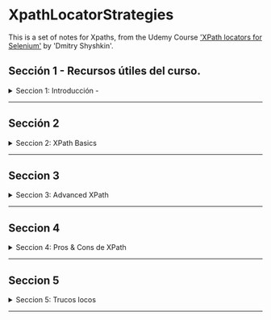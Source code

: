 # XpathLocatorStrategies

This is a set of notes for Xpaths, from the Udemy Course ['XPath locators for Selenium'](https://www.udemy.com/course/xpath-locators-for-selenium/) by 'Dmitry Shyshkin'.

## Sección 1 - Recursos útiles del curso.

<details>

<summary> Seccion 1: Introducción - </summary>

<details>

<summary>Páginas Web</summary>

1. [Test Login](https://practicetestautomation.com/practice-test-login/)
2. [Test Exceptions](https://practicetestautomation.com/practice-test-exceptions/)
3. [GitHub Repo - XPath-locators-for-Selenium](https://github.com/dimashyshkin/XPath-locators-for-Selenium)

</details>

<details>

<summary>Plugins para facilitar la vida.</summary>

1. FireFox

   - xPath Finder

2. Chrome
   - Ranorex Selocity
   - SelectorsHub
   - CSS and XPath checker
   - Relative Xpath Helper
   - TruePath
   - Chro Path
   - Selectors Hub - XPath helper

</details>

### Shortcuts de Teclado

<details>

<summary>TRUCOS</summary>

En el explorador Google CHROME:

1. Abrir el Inspector de Elementos, para ver el Document Object Model (DOM).

   1. > CTRL + SHIFT + I
   2. > F12
   3. > Click Derecho > Inspeccionar

2. Abrir directamente abre el Selector de WebElements en el DOM.
   1. > CTRL + SHIFT + C
   2. > CTRL + F - Abre un buscador para validar Xaths

</details>

</details>

---

## Sección 2

<details>

<summary>Seccion 2: XPath Basics</summary>

### Xpath Meaning

<details>

<summary>Xpath significa</summary>

XML Path  Language it's a Query Language for selecting **nodes** from a XML document.

</details>

### XPATH Formula:

<details>

<summary>Xpath explicado</summary>

```
//tag[@attribute="value"]
```

</details>

### Estrategias de localización:

<details>

<summary>9 estrategias de localizacion</summary>

1. By locator = By.id("id_del_elemento");

2. By locator_name = By.name("name_elemnt");

3. By locator_className = By.className("clase_elemento");

4. By locator_tagName = By.tagName("tag");

5. By locator_linktext = By.linkText("texto_link");

6. By locator_partialLinkText = By.partialLinkText("parte_texto");

7. By locator_cssSelector = By.cssSelector("input[name='q']");

8. By locator_Xpath = By.xpath("//input[@name='q']");

9. JavaScript

```
JavascriptExecutor js = (JavascriptExecutor) driver;

WebElement searchBox = (WebElement)js.executeScript("return document.getElementsByName('q')[0]");
```

</details>

### Inspector de Elementos

<details>

<summary>Todo es relativo</summary>

- Usando el elemento 'Submit', hacia arriba, tiene 2 'hermanos' y 1 'padre.

![alt text](image-13.png)

- Usando el 'Form', hacia abajo, tiene 3 hijos.


![alt text](image-15.png)


</details>

### Terminlogía de los XPaths

<details>

<summary>Conceptos</summary>

1. Tipos de **nodos** en Xpath:
   - Element
   - Attribute
   - Text
   - Document
   - etc..
2. **Atomic Values**:
   - Nodos SIN hijos ni Padres.
3. **Relaciones** entre Nodos:
   - Padre
   - Hijo
   - Hermano
   - Ancestro
   - Descendiente
4. Tipos de XPath:
   1. Absolutos
      - Manera directa de localizar un elemento
      - Comienzan desde el Origen del DOM.
      - No son robustos ni confiables  (se arruinan con cualquier cambio en la página antes de nuestro elemento)
   2. Relativos (los que debemos usar)
      - Comienzan desde un Nodo que nosotros elegimos.
      - Mas cortos y fáciles de leer.
      - Estrategia de localización mas robusta.

</details>

### Sintaxis Básica de XPath

<details>

<summary>XPath Relativo e Hijo</summary>

- Tenemos un elemento 'PADRE' tipo 'Div' con un 'Id'

  - Dentro tiene otras cosas, pero las que nos interesa es el INPUT

- Elemento PADRE, usado como `XPath Relativo` o referencia:

```
//div[@id='row2']
```

![alt text](image-2.png)

- Con este punto de partida, nos dirigimos al elemento HIJO, el único tipo `INPUT`.
- Como no hay otro similar, el XPath queda:

```
//div[@id='row2']/input
```

![alt text](image-3.png)

</details>

### Diferencia entre '/' vs '//' vs './' vs '..//'

<details>

<summary>Diferencias clave en Nodos</summary>

---

1.  / - una diagonal
    - Usado al inicio del XPath, selecciona un elemento RAÍZ.
    - Usado para crear XPaths Absolutos
    - Abreviación de 'Child Node' - Nodo Hijo

#### Ejemplo 1:

```
/HTML/Body
```

El elemento raíz `HTML` contiene 2 hijos, `HEAD`y `BODY`

![alt text](image-4.png)

---

2.  // - doble diagonal

    - Abreviatura de 'descendiente' o 'Self Node'.
    - Para 'XPaths Relativos'
    - Selecciona un elemento en cualquier lugar de la página.

#### Ejemplo 2:

- Usando un elemento relativo, vamos buscando todos los elementos hijos en el árbol del DOM hasta encontrar los de tipo 'INPUT'.

- En este caso son 2 distintos.

```
//div[@id='rows']/div/div/input
```

![alt text](image-5.png)

**NOTA:** podemos `anidar` NODOS RELATIVOS para usar el Nodo Padre como nuevo RAIZ.

El XPath anterior, se puede reescribir como

```
//div[@id='rows']//input
```

Obteniendo el mismo resultado:

- **Dentro** del DIV element con ID = 'rows' (`Nodo Relativo`), **BUSCA** en cualquier lugar **elementos descendiente** con TAG tipo `INPUT`.

![alt text](image-6.png)

---

3. Uso de .// con 'Context Element'

- Este necesita un 'Context Element' en SELENIUM para funcionar, de otro modo no hace nada en el Navegador.
- Este es el código

```java
package com.practicetestautomation;

import java.util.List;

import org.openqa.selenium.By;
import org.openqa.selenium.WebElement;
import org.openqa.selenium.support.ui.ExpectedConditions;
import org.openqa.selenium.support.ui.WebDriverWait;
import org.testng.Assert;
import org.testng.annotations.Test;

public class RelativeXpathTests extends BaseTest {

	private String url = "https://practicetestautomation.com/practice-test-exceptions/";

	@Test(priority = 1)
	public void relativeXpathTest() {
		driver.get(url);

		// Find and click 'Add' button to add second row
		WebElement addButton = driver.findElement(By.id("add_btn"));
		addButton.click();

		// Use Explicit wait to wait for the second row to be visible
		WebDriverWait wait = new WebDriverWait(driver, 15);
		wait.until(ExpectedConditions.visibilityOfElementLocated(By.xpath("//div[@id='row2']")));

		// Get list of all rows
		List<WebElement> rows = driver.findElements(By.xpath("//div[@id='row2']/*[@id='save_btn']"));

		String actualText = null;

		// Iterate over each row in the list - this 'row' are the CONTEXT ELEMENT
		for (WebElement row : rows) {
			// Get text from label element for each 'row'
			String label = row.findElement(By.xpath(".//label")).getText(); // Look for //label inside CONTEXT ELEMENT
			System.out.println("Label text is: " + label);

			if (label.equals("Row 2")) {
				// If label equals Row 2, type Sushi into input field
				System.out.println("Typing 'sushi' into input field");
				row.findElement(By.xpath(".//input")).sendKeys("Sushi"); // Look for //label inside CONTEXT ELEMENT

				// Save new value by pushing Save button
				driver.findElement(By.xpath("//div[@id='row2']/*[@id='save_btn']")).click();

				// Get new value to use in the assertion
				actualText = row.findElement(By.xpath(".//input")).getAttribute("value"); // Look for //input inside CONTEXT ELEMENT
				break;
			}
		}
		Assert.assertEquals(actualText, "Sushi");
	}
}
```

</details>

### Diferencia entre 'Position' e 'Index'

<details>

<summary>XPath con múltiples resultados, y los métodos para definir elementos.</summary>

- Cuando encontramos una página que nos arroja varios resultados para un XPath, requerimos definir cuál es el elemento que queremos.

- Por ejemplo, en la página bajo prueba, si elegimos un elemento `H5` nos encuentra 6 resultados.

- `NOTA`: En los XPaths, los índices comienzan en '1', no en 'CERO' como los lenguajes de programación.

```
//H5
```

![alt text](image-7.png)


</details>


---


<details>

<summary>INDEX</summary>

- Un Índice XPath comienza en '1'

```
//H5[2]
```

- Para elegir un único elemento XPath, debemos encerrar entre `paréntesis cuadrados` la dirección del elemento.

![alt text](image-8.png)


- Para XPaths con `atributos`, se debe encerrar entre `paréntesis` el XPath completo y al final entre `corchetes` se coloca el índice.

```
(//div[@class='row'])[2]
```

![alt text](image-20.png)

---

- Ahora, digamos que dentro de este elemento, queremos el botón `REMOVE`. 
- Podemos usar la búsqueda de elementos hijos de este elemento.

```
(//div[@class='row'])[2]/button[3]
```

![alt text](image-21.png)

- Pero, podemos mejorar el XPath, teniendo en cuenta una consideración del método `INDEX`.

- `OJO` : si escribimos este comando, nos dará como resultado que efectivamente encontró los 6 botones, que coinciden con el criterio de búsqueda:

![alt text](image-23.png)

```
//div[@class='row']/button
```

![alt text](image-22.png)


- `PERO` si ponemos los corchetes, NO va encontrar nuestro elemento.

```
//div[@class='row']/button[6]
```

- Por que, XPath va a buscar dentro del `PRIMER` elemento que cumpla la condición de ser DIV y tener clase ROW, el sexto elemento tipo BUTTON.

- Y sabemos por el DOM que sólo contiene 3 elementos.

- La sintaxis correcta, es nuevamente, envolver TODO el XPath entre `paréntesis` para que PRIMERO busque TODOS los elementos tipo BUTTON dentro de TODOS los DIV con clase ROW.



```
(//div[@class='row']/button)[6]
```

- Y ahora sí, encontrados TODOS, elegir ya sea el último, o el índice '6'.

![alt text](image-24.png)



```
(//div[@class='row']/button)[last()]
```

- De esta manera, encerrando entre paréntesis todo el XPath para buscar primero todos los elementos, también funciona el truco del comando 'last()'.

</details>



---

<details>

<summary>position()</summary>

- Así como el Index, el comando `[position()=X]` también arroja un único elemento XPath por `punteros`.

```
//H5[position()=3]
```

- Si hacen lo mismo, ¿para qué sirve?

![alt text](image-9.png)

Por que, a diferencia de INDEX, con `POSITION` podemos jugar con los `punteros`.

![alt text](image-10.png)

---

---


- Imaginemos que por alguna razón NO necesitamos el primer resultado, sólo los que dicen 'Test Case X: ...'

- SABIENDO que el elemento que NO queremos está en la `primera posición`, podemos excluirlo de la búsqueda con XPath.


```
//H5[position()!=1]
```

- De esta manera podemos elegir todos los elementos `H5`, excluyendo el primero, y ahora únicamente encontrará 5 elementos.

![alt text](image-16.png)

- `POSITION`es un método versátil, con el que podemos conseguir el mismo resultado combinando los operadores.

![alt text](image-17.png)

</details>


---

<details>

<summary>last()</summary>

- Si no sabemos el número de elementos, pero estamos seguros de que el que necesitamos es el último, podemos usar `LAST` como comando.

```
//H5[last()]
```

- Y seleccionará el último elemento del tipo que le indiquemos:

![alt text](image-18.png)

- Siendo posible además, elegir en reversa desde esa posición, similar al sistema de `arrays`de Python.

```
//H5[last()-1]
```


![alt text](image-19.png)


</details>

### XPaths Functions - TEXT

---

<details>

<summary>text()</summary>

- La fórmula para encontrar un elemento por su TEXTO es:

```
//tag[text()='value']
```

- PERO, se debe escribir el texto COMPLETO tal cual aparece en el DOM.

```
//h5[text()='Create list of your favorite foods']
```

![alt text](image-25.png)

- Otra manera de lograr el mismo resultado es:

```
//h5[normalize-space()='Create list of your favorite foods']
```

- Funciona para cualquier tipo de elemento que contenga TEXTO.

```
//a[text()='Selenium WebDriver with Java for beginners program']
```

![alt text](image-26.png)

</details>

---

### XPath Functions - contains

<details>

<summary>contains()</summary>

- Permite seleccionar un elemento por el contenido `parcial` de un `atributo` en el DOM.
- Esta función es útil para `elementos parcialmente dinámicos`.


Por ejemplo, si un ID tiene valores `parcialmente dinámicos`.

![alt text](image-27.png)

- La fórmula es:

```
//tag[contains(@attribute,'partial value')]
```

![alt text](image-28.png)


- También es útil con, por ejemplo, `etiquetas` tipo `CLASS` que contienen atributos muy largos.
- Podemos encontrar el mismo elemento sin necesidad de escribir todo el `valor`.

```
//body[contains(@class,'page-template-test_exceptions')]
```

![alt text](image-29.png)

- También podemos encontrar varios elementos que comparten cierta característica.

```
id="edit_btn"
id="save_btn"
id="add_btn"
```

![alt text](image-30.png)

```
$x("//button[contains(@id,'_btn')]")
```

![alt text](image-31.png)

- Finalmente, podemos encontrar un elemento por su `texto parcial` usando XPath.
- En lugar del atributo, usamos la función `text` dentro de `contains` de la siguiente manera.

![alt text](image-32.png)

- Escribimos sólo una parte del texto del elemento.

```
$x("//p[contains(text(),'This page is created')]")
```

![alt text](image-33.png)

- FIN

</details>

---

### XPath Function - Starts with

<details>

<summary>starts-with()</summary>

- Esta función es similar a `contains()`, pero es mas específica en su sintaxis.
- Requiere, como su nombre lo indica, únicamente el inicio del `valor` del `atributo`.
- La fórmula es:

```
//tag[starts-with(@attribute,'beginning')]
```

Por ejemplo, para el elemento:

![alt text](image-34.png)

- Con código HTML:

```
 <input type="text" class="input-field" value="Pizza" disabled="true">
```

- Podemos usar el `valor` del  `atributo` 'CLASS'
- Y el XPath con la función `starts-with()` quedaría de la siguiente manera:

```
//input[starts-with(@class,'input')]
```

![alt text](image-35.png)

- De la misma manera que con `contains()`, podemos usar esta función para encontrar `TEXTO`.

![alt text](image-36.png)

- Por ejemplo, para este elemento, podemos usar el siguiente XPath.

```
//p[starts-with(text(),'This page')]
```

![alt text](image-37.png)

</details>

---

### XPath Function - NOT

<details>

<summary>not()</summary>

- La fórmula es muy sencilla:

```
//tag[not(anything we learned before)]
```

- Busca todos los elementos que cumplan la condición, PERO IGNORA el que te estoy definiiendo.

![alt text](image-38.png)

- Por ejemplo, si buscamos únicamente la etiqueta `botón` encontraremos 5 resultados:

![alt text](image-39.png)

- Si elegimos uno en particular, el resulado es ese botón:

```
//button[@id='edit_btn']
```

![alt text](image-40.png)

---

- Ahora, si usamos la función `not()`, el resultado son los 5 elementos originales, `excepto` el que definimos.

```
//button[not(@id='edit_btn')]
```

![alt text](image-41.png)


---

- Podemos excluir cualquier elemento, con cualquier método que aprendimos:

```
//H5
```

- Recordemos que en el ejercicio del `position()` exlcuímos el primer elemento.

- Eso, también se puede lograr con la función `not()` de varias maneras.

```
//H5[not(position()=1)]
//H5[not(text()='Create list of your favorite foods')]
//H5[not(contains(text(),'favorite foods))]
```

![alt text](image-42.png)

</details>



</details>

---

## Seccion 3

<details>

<summary>Seccion 3: Advanced XPath</summary>

---

### Operador - OR

<details>

<summary>or</summary>

- A veces, un mismo loclaizador se necesita escribir distinto dependiendo del navegador.

![alt text](image-45.png)

- Para esto, existen distintos operadores de XPath, pero sólo `OR` y `AND` son útiles en Automation.

![alt text](image-44.png)

- Con estas herramientas, podemos hacer estrategias de localización complejas.

- Por ejemplo, de nuestra página muestra, podemos elegir múltiples elementos.

```
//button[@name='Add']
```

![alt text](image-46.png)

```
//button[@name='Remove']
```

![alt text](image-47.png)

- En la página, en total, hay 8 botones:

![alt text](image-48.png)

- Entonces, si ambos comparten `etiqueta` para elegir `ambos` debemos agrupar el `predicado` del XPath.

```
//button[@name='Add' or @name='Remove']
```

- Podemos usar cualquier atributo del Xpath para la función.

```
//button[@name='Add' or @id='remove_btn']
```



</details>

---

### Operador - AND

<details>

<summary>and</summary>

- Cuando necesitamos definir exactamente la unicidad de un elemento web, entonces debemos añadir condiciones para su cumplimiento simultáneo.

- Para ello, debemos `añadir` condiciones al predicado (no siempre con `valor` en ellos)

```
//button[@class and @name='Save']
```

- Este ejemplo nos arroja 2 resultados, por que uno está oculto.

- Los elementos ocultos tienen este atributo.

```
style="display: none;"
```

- Entonces, debemos añadir a la condición de la estrategia de loclaización, este dato:

```
//button
```

- 8 resultados

```
//button[@class='btn']
```

- 6 resultados

```
//button[@class='btn' and not(@style='display: none;')]
```

- 2 resultados, los que queremos:

![alt text](image-49.png)

- Otra manera de usar la sintaxis `AND` es sencillamente, agrupar entre `corchetes` los `predicados`.

```
//button [@class='btn'] [not(@style='display: none;')]
```

</details>

---

### Wildcards

<details>

<summary>//*[@*='valor'] </summary>

- Podemos utilizar el caracter comodín `*` para codificar una búsqueda rápida.

- Asterísco en lugar de la etiqueta, encontrará cualquier `elemento nodo`.
- Asterísco en lugar del atributo, encontrará cualquier `nodo atributo`.

```
//*[@class]
```

- Esto significa, busca cualquier elemento, que tenga un atributo llamado `class`.

- A veces, también queremos un elemento donde algún atributo tenga un valor específico.

```
//button[@*='btn']
```

- Esto nos arroja 3 elementos

```
//button[@*='add_btn']
```

- Esto nos arroja 1 elemento

</details>

---

### XPath Axes

<details>

<summary>Elementos EJE</summary>

- Recordando la clase de `Índices`, si buscamos un elemento desde la `raíz` del `DOM` debemos
comenzar sabiendo que el primer resultado se encontrará en la dirección `[1]` en sentido `descendente`.

- La fórmula de los `EJES XPath` es:

```
axisname::notetest[predicate] 
```

- Con esta técnica de `ejes`, podemos <u>invertir el sentido de la búsqueda</u> para que ocurra en forma `ascendente`.

- Los comandos de `Xpath Axes del NODO` son:
```
1. DESCENDENTES
   1. descendant  - Selects all of: Children / GrandChildren of the current node.
   2. following-sibling  - Select all Sibling BEFORE the current node. 

2. ASCENDENTES
   1. preceding-sibling - Select all Sibling AFTER the current node. 
   2. parent - Only the PARENT of the current node.
   3. ancestor - Selects all of: Parents / GrandParents / etc, of the current node.
```

![alt text](image-50.png)

---

> EJEMPLO 1 - Búsqueda ascendente:

Encontrar este elemento `<div>` imaginando que su `PADRE` no tuviera manera de ser definido. pero podemos partir de un hijo fácilmente localizable.

![alt text](image-51.png)

<u>**Solución:**</u>

Se localiza al hijo con XPath: `//div[@id='row1']`

Se utilza la fórmula de Axes: el símbolo es con `'/'` como si fuera nodo `derivado`.

Se especifica el tipo de nodo `derivado`, en este caso, es un `parent::` 

Se define el `TAG` del nodo al que queremos llegar; en este caso es un `div`.

Quedando el Xpath Axes como:

> `//div[@id='row1']/parent::div`

**NOTA 1:** en este caso, como hay un único elemento padre también se pueden utilizar los comodines o `wildcards'  pudiendo ser el Xpath :

`//div[@id='row1']/parent::*`

Pero, se recomienda abogar por la especificidad.

**NOTA 2:** En este ejemplo no se usaron 'predicados' para el elemento 'PADRE', por que no tiene ninguno, pero sí se pueden usar.

![alt text](image-52.png)

---

**EJERCICIO 2: - búsqueda descendente pero ROBUSTA**

- Obtener el segundo 'paso' debajo del 'Test Case 2': `Click Add button`

![alt text](image-53.png)

Sabiendo que el elemento buscado está dentro de un `<li>`, hijo de un `<ol>`, hijo de un `<section>` con atributos, sería muy sencillo elegir esta estragegia:

`//section/ol[2]/li[2]`

Pero, es muy similar a un XPath absoluto, es frágil ante cualquier cambio en el diseño de la página.

![alt text](image-54.png)


- Entonces:

<u>Solución recomendada:</u>

Elegir los elementos mas cercanos posible

En este caso, el mismo nodo H5 que contiene el texto 'Test case 2:'

Teniendo ese `eje` o 'referencia', podemos buscar sus elementos 'HERMANOS', que son los `<ol>`.

Sabiendo que los 'ejes' son nuevas referencias, podemos usar 'Index' teniendo en cuenta que el elemento `<ol>` mas cercano debe ser el que queremos, entonces queda:

```
//h5[contains(text(),'Test case 2:')]/following-sibling::ol[1]/li[2]
```

![alt text](image-55.png)

---

**EJERCICIO 3: - búsqueda ascendente y ROBUSTA**

- Referencias 'hacia arriba'.

- Obtener el encabezado de una lista de pasos 'Test Case 2',  a partir de uno de sus 'Pasos' listados mas abajo, `Verify text saved`.

![alt text](image-56.png)

- Pistas:

   - Usar la función 'TEXT' para encontrar nuestro elemento 'eje'.

   - Luego, usar el 'eje' PARENT.

   - Luego, usar el 'eje' PRECEDING-SIBLING

   ![alt text](image-57.png)

```
//li[contains(text(),'Verify text saved')]/parent::ol/preceding-sibling::h5[1]
```

** Lección: ** 

OJO: 

Siempre, al realizar una búsqueda a partir de un elemento éste se convierte en el referente a partir del cuál se 'reinicia' el conteo con 'Índices'.

Esto es importante, por que queremos siempre elegir al elemento mas cercano y para ello nos valemos de los 'Índex'.

</details>

---

### Elementos relativos a otros elementos.

<details>

<summary>.//</summary>

- Esta expresión es útil dentro de un predicado, con un elemento usado como 'eje relativo'.

- **OJO**  
No es lo mismo esto, una busqueda 'descendente'...

```
//div/input
//div/child::input         (alternativa 1)
//input[parent::div]       (alternativa 2)
```

![alt text](image-58.png)


**QUE ESTO** 

Una búsqueda relativa a otros elementos.

```
//div[./input]
```

![alt text](image-59.png)


- Estamos buscando un elemento `div` en cualquier parte del DOM, que sea `relativo` a un elemento
`HIJO` tipo `input`.

- O sea, un elemento 'div'`PADRE` relativo al `HIJO` tipo 'input'.

> Estamos buscando al Papá de este chamaco.

- Sabiendo esto, podemos escribir también:

```
//input/parent::div
```

---

**TRUCAZO**

- Podemos usar predicados dentro de otros Predicados, para definir elementos.

- Si sólo usamos esto:

```
//input[parent::div]
```

Da esto:

![alt text](image-60.png)


- Pero si somos mas específicos, encontraremos exactamente lo que estamos buscando:

```
//input[parent::div[@id='row2']]
```

![alt text](image-61.png)

- Si bien funciona, hay maneras mas sencillas y legibles de lograr los mismos resultados.

```
//div[@id='row2']/input
```



</details>

---

### Seleccionar varios Xpaths simultáneamente

<details>

<summary>'|'</summary>

- Con el símbolo `|` podemos seleccionar varios elementos XPath, sin hacer uso del `OR`.

- De esta manera podemos combinar 2 expresiones Xpath simultáneamente.

- Generalmente se usa cuando tenemos una lista de elementos y éstos tienen distinto localizador.

- Imaginemos que necesitamos todos los elementos con texto en negritas,  `H5` y `H2`. Queda:

```
//h5 | //h2
```

![alt text](image-62.png)


- Ahora, podemos también usar XPath completos y encadenarlos:

```
//div[@id='row1']/button | //div[@id='row1']/input
```

![alt text](image-63.png)


- Lo mejor, es que no está limitado a un número determinado de expresiones XPath

```
//h5 | //h2 | //p
```

![alt text](image-64.png)

</details>

---

### SVG WebElements
<details>

<summary>SVG</summary>

- Estas porquerías se manejan con reglas distintas a todos los demás elementos del DOM.

- Esto incluye a sus `hijos` dentro de la etiqueta `svg`.

![alt text](image-65.png)

- Suponiendo que necesitamos el segundo elemento con etiqueta `rect`, a pesar de que tiene atributos, no lo podemos seleccionar de manera convencional.

```
//rect[@y='11']
```

- La solución rápida, es utilizar un `wildcard` en lugar de la etiqueta.

```
//*[@y='11']
```

- La verdadera solución es usar el **wildcard** pero con la función `NAME` para definir la etiqueta.


```
//*[name()='rect' and @y='11']
```

- Y si el elemento tiene atributos, pues mejor aún.

![alt text](image-66.png)


- De nuevo, la lección es que para los elementos `SVG` o sus hijos, usamos `name()='tag'`.

- Imaginemos que necesitamos el elemento con etiqueta `path`, nieto de un `SVG`.

```
//*[name()='symbol' and @id='icon-amazon']/*[name()='path']
```


![alt text](image-67.png)

- El truco del `wildcard + name()='tag'` aplica también a los hijos.

</details>


### Detener la página Web

<details>

<summary>Pausar la ejecución.</summary>

- Si queremos cachar cosas que suceden rápidamente, como elementos visibles que desaparecen...


![alt text](image-68.png)

- Tenemos que determinar qué es exactamente lo que dispara el `evento`, para luego abrir el `Inspector de elementos`.

- En este caso, sabemos que el mensaje `Loading` se dispara después de `hacer click` en el botón `ADD`.

- Seguimos la ruta en la configuración del navegador:

> Sources > Event Listener Breakpoints > Mouse > 'click'


![alt text](image-69.png)

- Damos click en el botón 'ADD'.

- Y debemos dar varios 'click' en el botón `Step Over`.

![alt text](image-70.png)

- Veremos cómo se ejecutan las acciones de manera secuencial, desaparecen los botones `Edit` y `Add`, pero finalmente aparece el mensaje `Loading`.

- Para encontrar el localizador del elemento, o inspeccionar el DOM, hacemos lo usual. Con el botón auxiliar del `Inspector de Elementos`.

![alt text](image-71.png)

- Observese que automáticamente nos regresa al menú `Elements`.

- Para terminar la ejecución del `Debugger`, sencillamente damos click en `Resume script execution` en cualquiera de las dos posiciones.

![alt text](image-72.png)


</details>






</details>

---

## Seccion 4

<details>

<summary>Seccion 4: Pros & Cons de XPath</summary>

You can add text within a collapsed section.

You can add an image or a code block, too.

</details>

---

## Seccion 5

<details>

<summary>Seccion 5: Trucos locos</summary>

---

<details>

<summary>Podemos usar un '*' en lugar del TAG.</summary>

```
//tag[@attribute="value"]      ->  //*[@id="validationCustom01"]
```

![alt text](image.png)

</details>

---

<details>

<summary>Podemos probar los XPaths directamente en el Navegador</summary>

> CTRL + SHIFT +I > Console

Usamos la siguiente sintaxis:

> $x("//\*[@id='validationCustom01']")

![alt text](image-1.png)

**TIP:** Todo dento de comillas dobles, deben ser comillas SIMPLES, por Sintaxis. 'Valores' de las etiquetas.

</details>

</details>

---
